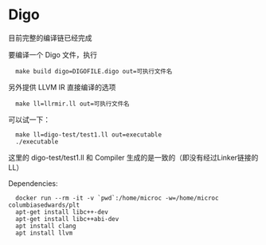 # Digo

目前完整的编译链已经完成

要编译一个 Digo 文件，执行

```
  make build digo=DIGOFILE.digo out=可执行文件名
```

另外提供 LLVM IR 直接编译的选项

```
  make ll=llrmir.ll out=可执行文件名
```

可以试一下：
```
  make ll=digo-test/test1.ll out=executable
  ./executable
```
这里的 digo-test/test1.ll 和 Compiler 生成的是一致的（即没有经过Linker链接的LL）

Dependencies:
```
  docker run --rm -it -v `pwd`:/home/microc -w=/home/microc columbiasedwards/plt
  apt-get install libc++-dev
  apt-get install libc++abi-dev
  apt install clang
  apt install llvm
 ```

